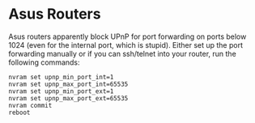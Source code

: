 # Asus Routers

Asus routers apparently block UPnP for port forwarding on ports below
1024 (even for the internal port, which is stupid). Either set up the
port forwarding manually or if you can ssh/telnet into your router,
run the following commands:

~~~~~~
nvram set upnp_min_port_int=1
nvram set upnp_max_port_int=65535
nvram set upnp_min_port_ext=1
nvram set upnp_max_port_ext=65535
nvram commit
reboot
~~~~~~
